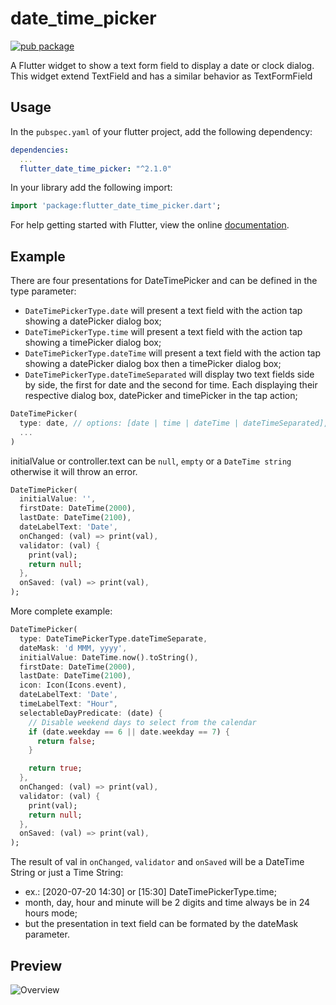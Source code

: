 # date_time_picker

[![pub package](https://img.shields.io/pub/v/date_time_picker.svg)](https://pub.dartlang.org/packages/date_time_picker)


A Flutter widget to show a text form field to display a date or clock dialog.\
This widget extend TextField and has a similar behavior as TextFormField

## Usage

In the `pubspec.yaml` of your flutter project, add the following dependency:

```yaml
dependencies:
  ...
  flutter_date_time_picker: "^2.1.0"
```

In your library add the following import:

```dart
import 'package:flutter_date_time_picker.dart';
```

For help getting started with Flutter, view the online [documentation](https://flutter.io/).

## Example

There are four presentations for DateTimePicker and can be defined in the type parameter:
* `DateTimePickerType.date` will present a text field with the action tap showing a datePicker dialog box;
* `DateTimePickerType.time` will present a text field with the action tap showing a timePicker dialog box;
* `DateTimePickerType.dateTime` will present a text field with the action tap showing a datePicker dialog box then a timePicker dialog box;
* `DateTimePickerType.dateTimeSeparated` will display two text fields side by side, the first for date and the second for time. Each displaying their respective dialog box, datePicker and timePicker in the tap action;
  
``` dart
DateTimePicker(
  type: date, // options: [date | time | dateTime | dateTimeSeparated], default is date
  ...
)
```

initialValue or controller.text can be `null`, `empty` or a `DateTime string` otherwise it will throw an error.

``` dart
DateTimePicker(
  initialValue: '',
  firstDate: DateTime(2000),
  lastDate: DateTime(2100),
  dateLabelText: 'Date',
  onChanged: (val) => print(val),
  validator: (val) {
    print(val);
    return null;
  },
  onSaved: (val) => print(val),
);
```

More complete example:


``` dart
DateTimePicker(
  type: DateTimePickerType.dateTimeSeparate,
  dateMask: 'd MMM, yyyy',
  initialValue: DateTime.now().toString(),
  firstDate: DateTime(2000),
  lastDate: DateTime(2100),
  icon: Icon(Icons.event),
  dateLabelText: 'Date',
  timeLabelText: "Hour",
  selectableDayPredicate: (date) {
    // Disable weekend days to select from the calendar
    if (date.weekday == 6 || date.weekday == 7) {
      return false;
    }

    return true;
  },
  onChanged: (val) => print(val),
  validator: (val) {
    print(val);
    return null;
  },
  onSaved: (val) => print(val),
);
```

The result of val in `onChanged`, `validator` and `onSaved` will be a DateTime String or just a Time String:
* ex.: [2020-07-20 14:30] or [15:30] DateTimePickerType.time;
* month, day, hour and minute will be 2 digits and time always be in 24 hours mode;
* but the presentation in text field can be formated by the dateMask parameter.


## Preview
![Overview](https://raw.githubusercontent.com/m3uzz/date_time_picker/master/doc/images/date_time_picker.gif)
